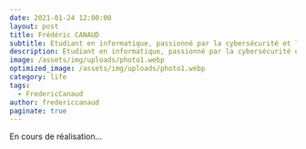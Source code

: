 ```yaml
---
date: 2021-01-24 12:00:00
layout: post
title: Frédéric CANAUD
subtitle: Etudiant en informatique, passionné par la cybersécurité et le développement web
description: Etudiant en informatique, passionné par la cybersécurité et le développement web
image: /assets/img/uploads/photo1.webp
optimized_image: /assets/img/uploads/photo1.webp
category: life
tags:
  - FredericCanaud
author: fredericcanaud
paginate: true
---
```


En cours de réalisation...

